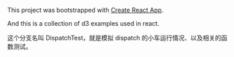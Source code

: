 This project was bootstrapped with [Create React App](https://github.com/facebookincubator/create-react-app).

And this is a collection of d3 examples used in react.

这个分支名叫 DispatchTest，就是模拟 dispatch 的小车运行情况、以及相关的函数测试。
